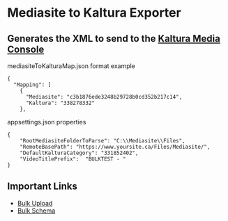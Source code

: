 ﻿# Mediasite to Kaltura Exporter

## Generates the XML to send to the [Kaltura Media Console](https://kmc.kaltura.com/)


mediasiteToKalturaMap.json format example

```
{
  "Mapping": [
    {
      "Mediasite": "c3b1876ede3248b29728b0cd352b217c14",
      "Kaltura": "338278332"
    },
```

appsettings.json properties
```
{
	"RootMediasiteFolderToParse": "C:\\Mediasite\\Files",
	"RemoteBasePath": "https://www.yoursite.ca/Files/Mediasite/", 
	"DefaultKalturaCategory": "331852402",
	"VideoTitlePrefix":  "BULKTEST - "
}
```



## Important Links
* [Bulk Upload](https://knowledge.kaltura.com/help/uploading-and-ingestion)
* [Bulk Schema](https://www.kaltura.com/api_v3/xsdDoc/?type=bulkUploadXml.bulkUploadXML)
